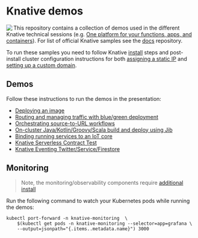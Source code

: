 # Knative demos

<img src ="./images/logo.png" align="left" />

This repository contains a collection of demos used in the different Knative technical sessions (e.g. [One platform for your functions, apps, and containers](https://www.youtube.com/watch?v=F4_2gxTtLaQ)). For list of official Knative samples see the [docs](https://github.com/knative/docs/tree/master/eventing/samples) repository.

To run these samples you need to follow Knative [install](https://github.com/knative/docs/tree/master/install) steps and post-install cluster configuration instructions for both [assigning a static IP](https://github.com/knative/docs/blob/master/serving/gke-assigning-static-ip-address.md) and [setting up a custom domain](https://github.com/knative/docs/blob/master/serving/using-a-custom-domain.md).

## Demos

Follow these instructions to run the demos in the presentation:

* [Deploying an image](simple/)
* [Routing and managing traffic with blue/green deployment](blue-green-deploy/)
* [Orchestrating source-to-URL workflows](src-to-url/)
* [On-cluster Java/Kotlin/Groovy/Scala build and deploy using Jib](jib-build/)
* [Binding running services to an IoT core](iot-events/)
* [Knative Serverless Contract Test](test/)
* [Knative Eventing Twitter/Service/Firestore](eventing-twitter-firebase/)

## Monitoring

> Note, the monitoring/observability components require [additional install](https://github.com/knative/docs/blob/master/serving/installing-logging-metrics-traces.md)

Run the following command to watch your Kubernetes pods while running the demos:

```shell
kubectl port-forward -n knative-monitoring  \
    $(kubectl get pods -n knative-monitoring --selector=app=grafana \
    --output=jsonpath="{.items..metadata.name}") 3000
```
